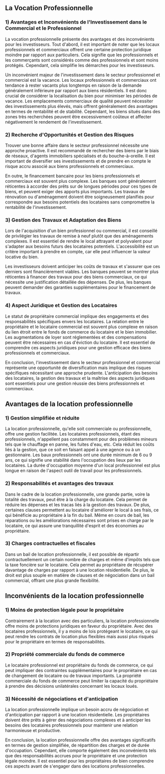 ## La Vocation Professionnelle

### 1) Avantages et Inconvénients de l'Investissement dans le Commercial et le Professionnel

La vocation professionnelle présente des avantages et des inconvénients pour les investisseurs. Tout d'abord, il est important de noter que les locaux professionnels et commerciaux offrent une certaine protection juridique moindre par rapport aux particuliers. Cela signifie que les professionnels et les commerçants sont considérés comme des professionnels et sont moins protégés. Cependant, cela simplifie les démarches pour les investisseurs.
    
Un inconvénient majeur de l'investissement dans le secteur professionnel et commercial est la vacance. Les locaux professionnels et commerciaux ont tendance à rester vacants plus longtemps en raison de la demande généralement inférieure par rapport aux biens résidentiels. Il est donc crucial de considérer la localisation du bien pour minimiser les périodes de vacance. Les emplacements commerciaux de qualité peuvent nécessiter des investissements plus élevés, mais offrent généralement des avantages en termes de rentabilité et de stabilité. Cependant, les biens situés dans des zones très recherchées peuvent être excessivement coûteux et affecter négativement le rendement de l'investissement.

### 2) Recherche d'Opportunités et Gestion des Risques

Trouver une bonne affaire dans le secteur professionnel nécessite une approche proactive. Il est recommandé de rechercher des biens par le biais de réseaux, d'agents immobiliers spécialisés et du bouche-à-oreille. Il est important de diversifier ses investissements et de prendre en compte le risque accru associé aux biens professionnels et commerciaux. 

En outre, le financement bancaire pour les biens professionnels et commerciaux est souvent plus complexe. Les banques sont généralement réticentes à accorder des prêts sur de longues périodes pour ces types de biens, et peuvent exiger des apports plus importants. Les travaux de rénovation ou d'aménagement doivent être soigneusement planifiés pour correspondre aux besoins potentiels des locataires sans compromettre la rentabilité de l'investissement.

### 3) Gestion des Travaux et Adaptation des Biens

Lors de l'acquisition d'un bien professionnel ou commercial, il est conseillé de privilégier les travaux de remise à neuf plutôt que des aménagements complexes. Il est essentiel de rendre le local attrayant et polyvalent pour s'adapter aux besoins futurs des locataires potentiels. L'accessibilité est un critère important à prendre en compte, car elle peut influencer la valeur locative du bien.

Les investisseurs doivent anticiper les coûts de travaux et s'assurer que ces derniers sont financièrement viables. Les banques peuvent se montrer plus réticentes à financer des travaux pour des biens commerciaux, ce qui nécessite une justification détaillée des dépenses. De plus, les banques peuvent demander des garanties supplémentaires pour le financement de travaux.

### 4) Aspect Juridique et Gestion des Locataires

Le statut de propriétaire commercial implique des engagements et des responsabilités spécifiques envers les locataires. La relation entre le propriétaire et le locataire commercial est souvent plus complexe en raison du lien étroit entre le fonds de commerce du locataire et le bien immobilier. Les augmentations de loyer sont réglementées et des compensations peuvent être nécessaires en cas d'éviction du locataire. Il est essentiel de comprendre ces aspects juridiques pour une gestion efficace des biens professionnels et commerciaux.

En conclusion, l'investissement dans le secteur professionnel et commercial représente une opportunité de diversification mais implique des risques spécifiques nécessitant une approche prudente. L'anticipation des besoins des locataires, la gestion des travaux et la maîtrise des aspects juridiques sont essentiels pour une gestion réussie des biens professionnels et commerciaux. 

## Avantages de la location professionnelle

### 1) Gestion simplifiée et réduite

La location professionnelle, qu'elle soit commerciale ou professionnelle, offre une gestion facilitée. Les locataires professionnels, étant des professionnels, n'appellent pas constamment pour des problèmes mineurs tels que le chauffage en panne, les fuites d'eau, etc. Cela réduit les coûts liés à la gestion, que ce soit en faisant appel à une agence ou à un gestionnaire. Les baux professionnels ont une durée minimum de 6 ou 9 ans, ce qui signifie une stabilité dans l'occupation des lieux par les locataires. La durée d'occupation moyenne d'un local professionnel est plus longue en raison de l'aspect outil de travail pour les professionnels.

### 2) Responsabilités et avantages des travaux

Dans le cadre de la location professionnelle, une grande partie, voire la totalité des travaux, peut être à la charge du locataire. Cela permet de réduire les dépenses et les tracas liés à la gestion des travaux. De plus, certaines clauses permettent au locataire d'améliorer le local à ses frais, ce qui bénéficie au propriétaire à la fin du bail. Même en cours de bail, les réparations ou les améliorations nécessaires sont prises en charge par le locataire, ce qui assure une tranquillité d'esprit et des économies au propriétaire.

### 3) Charges contractuelles et fiscales

Dans un bail de location professionnelle, il est possible de répartir contractuellement un certain nombre de charges et même d'impôts tels que la taxe foncière sur le locataire. Cela permet au propriétaire de récupérer davantage de charges par rapport à une location résidentielle. De plus, le droit est plus souple en matière de clauses et de négociation dans un bail commercial, offrant une plus grande flexibilité.

## Inconvénients de la location professionnelle

### 1) Moins de protection légale pour le propriétaire

Contrairement à la location avec des particuliers, la location professionnelle offre moins de protections juridiques en faveur du propriétaire. Avec des locataires professionnels, il y a moins de lois protégeant le locataire, ce qui peut rendre les contrats de location plus flexibles mais aussi plus risqués pour le propriétaire en termes de responsabilités.

### 2) Propriété commerciale du fonds de commerce

Le locataire professionnel est propriétaire du fonds de commerce, ce qui peut impliquer des contraintes supplémentaires pour le propriétaire en cas de changement de locataire ou de travaux importants. La propriété commerciale du fonds de commerce peut limiter la capacité du propriétaire à prendre des décisions unilatérales concernant les locaux loués.

### 3) Nécessité de négociations et d'anticipation

La location professionnelle implique un besoin accru de négociation et d'anticipation par rapport à une location résidentielle. Les propriétaires doivent être prêts à gérer des négociations complexes et à anticiper les besoins des locataires professionnels pour maintenir une relation harmonieuse et productive.

En conclusion, la location professionnelle offre des avantages significatifs en termes de gestion simplifiée, de répartition des charges et de durée d'occupation. Cependant, elle comporte également des inconvénients tels que des responsabilités accrues pour le propriétaire et une protection légale moindre. Il est essentiel pour les propriétaires de bien comprendre ces aspects avant de s'engager dans des locations professionnelles.